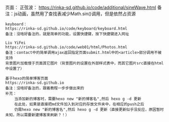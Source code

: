页面：
	正弦波：
	https://rinka-sd.github.io/code/additional/sineWave.html
	备注：js动画，虽然用了查找表减少Math.sin()调用，但是依然占资源

	keyboard：
	https://rinka-sd.github.io/code/keyboard/keyboard.html
	备注：没啥好备注的，就是简单的功能，设置快捷键，按下快捷键进入网址

	Liu YiFei
	https://rinka-sd.github.io/code/web01/html/Photos.html
	备注：contact中的简单调用ajax返回指定页面submit.html中的<article>部分调用不被支持
	背景图片加载慢于页面其它图片（背景图片的设置在外部样式表中，而其它图片src直接在html中设置了）

	基于hexo的简单博客页面
	https://rinka-sd.github.io
	备注：没啥好备注的，跟着教程一步步做出来的
	补充：
		当添加新的博客时，需要hexo new "新的博客名",然后 hexo g -d 更新
		在此处，如果是直接把md文件加入到对应的存放文件夹中，在相应的push之后
		仍需hexo new "新的博客名",然后 hexo g -d 更新（直接更新似乎没反应，原因暂时未知，所以需要新建博客来刷新？！）